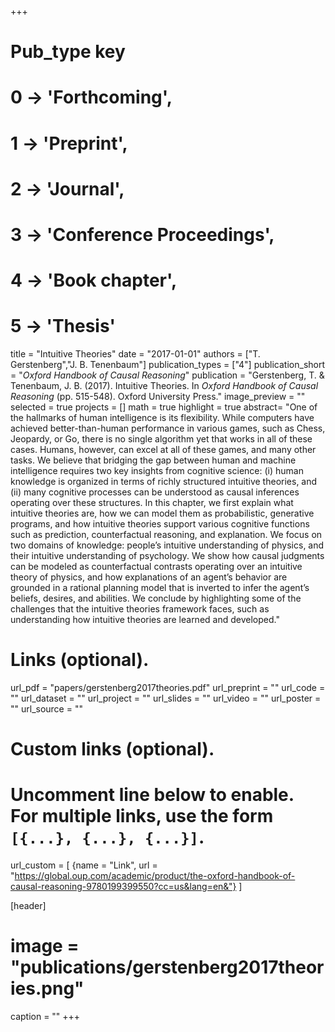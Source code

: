 +++
# Pub_type key
# 0 -> 'Forthcoming',
# 1 -> 'Preprint',
# 2 -> 'Journal',
# 3 -> 'Conference Proceedings',
# 4 -> 'Book chapter',
# 5 -> 'Thesis'

title = "Intuitive Theories"
date = "2017-01-01"
authors = ["T. Gerstenberg","J. B. Tenenbaum"]
publication_types = ["4"]
publication_short = "_Oxford Handbook of Causal Reasoning_"
publication = "Gerstenberg, T. & Tenenbaum, J. B. (2017). Intuitive Theories. In _Oxford Handbook of Causal Reasoning_ (pp. 515-548). Oxford University Press."
image_preview = ""
selected = true
projects = []
math = true
highlight = true
abstract= "One of the hallmarks of human intelligence is its flexibility. While computers have achieved better-than-human performance in various games, such as Chess, Jeopardy, or Go, there is no single algorithm yet that works in all of these cases. Humans, however, can excel at all of these games, and many other tasks. We believe that bridging the gap between human and machine intelligence requires two key insights from cognitive science: (i) human knowledge is organized in terms of richly structured intuitive theories, and (ii) many cognitive processes can be understood as causal inferences operating over these structures. In this chapter, we first explain what intuitive theories are, how we can model them as probabilistic, generative programs, and how intuitive theories support various cognitive functions such as prediction, counterfactual reasoning, and explanation. We focus on two domains of knowledge: people’s intuitive understanding of physics, and their intuitive understanding of psychology. We show how causal judgments can be modeled as counterfactual contrasts operating over an intuitive theory of physics, and how explanations of an agent’s behavior are grounded in a rational planning model that is inverted to infer the agent’s beliefs, desires, and abilities. We conclude by highlighting some of the challenges that the intuitive theories framework faces, such as understanding how intuitive theories are learned and developed."

# Links (optional).
url_pdf = "papers/gerstenberg2017theories.pdf"
url_preprint = ""
url_code = ""
url_dataset = ""
url_project = ""
url_slides = ""
url_video = ""
url_poster = ""
url_source = ""

# Custom links (optional).
#   Uncomment line below to enable. For multiple links, use the form `[{...}, {...}, {...}]`.
url_custom = [
{name = "Link", url = "https://global.oup.com/academic/product/the-oxford-handbook-of-causal-reasoning-9780199399550?cc=us&lang=en&"}
]

[header]
# image = "publications/gerstenberg2017theories.png"
caption = ""
+++